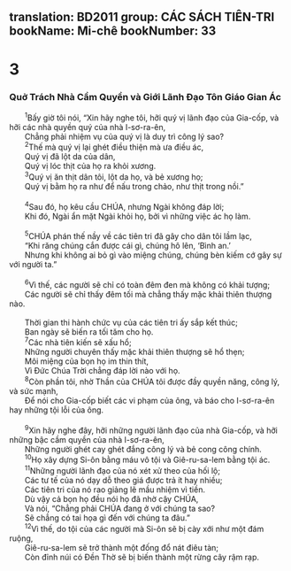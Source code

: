 translation: BD2011
group: CÁC SÁCH TIÊN-TRI
bookName: Mi-chê 
bookNumber: 33
-------

<div class="title"><h1>3</h1><h3>Quở Trách Nhà Cầm Quyền và Giới Lãnh Ðạo Tôn Giáo Gian Ác</h3></div>
<span class="verse mi_3_1">  <sup>1</sup>Bấy giờ tôi nói, “Xin hãy nghe tôi, hỡi quý vị lãnh đạo của Gia-cốp, và hỡi các nhà quyền quý của nhà I-sơ-ra-ên,<br/>  Chẳng phải nhiệm vụ của quý vị là duy trì công lý sao?<br/></span>
<span class="verse mi_3_2">  <sup>2</sup>Thế mà quý vị lại ghét điều thiện mà ưa điều ác,<br/>  Quý vị đã lột da của dân,<br/>  Quý vị lóc thịt của họ ra khỏi xương.<br/></span>
<span class="verse mi_3_3">  <sup>3</sup>Quý vị ăn thịt dân tôi, lột da họ, và bẻ xương họ;<br/>  Quý vị bằm họ ra như để nấu trong chảo, như thịt trong nồi.”<br/><br/></span>
<span class="verse mi_3_4">  <sup>4</sup>Sau đó, họ kêu cầu CHÚA, nhưng Ngài không đáp lời;<br/>  Khi đó, Ngài ẩn mặt Ngài khỏi họ, bởi vì những việc ác họ làm.<br/><br/></span>
<span class="verse mi_3_5">  <sup>5</sup>CHÚA phán thế nầy về các tiên tri đã gây cho dân tôi lầm lạc, <br/>  “Khi răng chúng cắn được cái gì, chúng hô lên, ‘Bình an.’<br/>  Nhưng khi không ai bỏ gì vào miệng chúng, chúng bèn kiếm cớ gây sự với người ta.”<br/><br/></span>
<span class="verse mi_3_6">  <sup>6</sup>Vì thế, các người sẽ chỉ có toàn đêm đen mà không có khải tượng;<br/>  Các người sẽ chỉ thấy đêm tối mà chẳng thấy mặc khải thiên thượng nào.<br/><br/>  Thời gian thi hành chức vụ của các tiên tri ấy sắp kết thúc; <br/>  Ban ngày sẽ biến ra tối tăm cho họ.<br/></span>
<span class="verse mi_3_7">  <sup>7</sup>Các nhà tiên kiến sẽ xấu hổ;<br/>  Những người chuyên thấy mặc khải thiên thượng sẽ hổ thẹn;<br/>  Môi miệng của bọn họ im thin thít,<br/>  Vì Ðức Chúa Trời chẳng đáp lời nào với họ.<br/></span>
<span class="verse mi_3_8">  <sup>8</sup>Còn phần tôi, nhờ Thần của CHÚA tôi được đầy quyền năng, công lý, và sức mạnh, <br/>  Ðể nói cho Gia-cốp biết các vi phạm của ông, và báo cho I-sơ-ra-ên hay những tội lỗi của ông.<br/><br/></span>
<span class="verse mi_3_9">  <sup>9</sup>Xin hãy nghe đây, hỡi những người lãnh đạo của nhà Gia-cốp, và hỡi những bậc cầm quyền của nhà I-sơ-ra-ên,<br/>  Những người ghét cay ghét đắng công lý và bẻ cong công chính.<br/></span>
<span class="verse mi_3_10">  <sup>10</sup>Họ xây dựng Si-ôn bằng máu vô tội và Giê-ru-sa-lem bằng tội ác.<br/></span>
<span class="verse mi_3_11">  <sup>11</sup>Những người lãnh đạo của nó xét xử theo của hối lộ;<br/>  Các tư tế của nó dạy dỗ theo giá được trả ít hay nhiều;<br/>  Các tiên tri của nó rao giảng lẽ mầu nhiệm vì tiền.<br/>  Dù vậy cả bọn họ đều nói họ đã nhờ cậy CHÚA,<br/>  Và nói, “Chẳng phải CHÚA đang ở với chúng ta sao?<br/>  Sẽ chẳng có tai họa gì đến với chúng ta đâu.”<br/></span>
<span class="verse mi_3_12">  <sup>12</sup>Vì thế, do tội của các người mà Si-ôn sẽ bị cày xới như một đám ruộng,<br/>  Giê-ru-sa-lem sẽ trở thành một đống đổ nát điêu tàn;<br/>  Còn đỉnh núi có Ðền Thờ sẽ bị biến thành một rừng cây rậm rạp.<br/></span>

